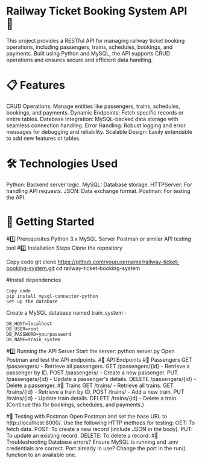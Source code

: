 # Railway Ticket Booking System API 🚆
This project provides a RESTful API for managing railway ticket booking operations, including passengers, trains, schedules, bookings, and payments. Built using Python and MySQL, the API supports CRUD operations and ensures secure and efficient data handling.

# 📋 Features
CRUD Operations: Manage entities like passengers, trains, schedules, bookings, and payments.
Dynamic Endpoints: Fetch specific records or entire tables.
Database Integration: MySQL-backed data storage with seamless connection handling.
Error Handling: Robust logging and error messages for debugging and reliability.
Scalable Design: Easily extendable to add new features or tables.
# 🛠️ Technologies Used
Python: Backend server logic.
MySQL: Database storage.
HTTPServer: For handling API requests.
JSON: Data exchange format.
Postman: For testing the API.

# 🚀 Getting Started
#1️⃣ Prerequisites
Python 3.x
MySQL Server
Postman or similar API testing tool
#2️⃣ Installation Steps
Clone the repository


Copy code
git clone https://github.com/yourusername/railway-ticket-booking-system.git
cd railway-ticket-booking-system


#Install dependencies

    Copy code
    pip install mysql-connector-python
    Set up the database

    
  Create a MySQL database named train_system :


    DB_HOST=localhost
    DB_USER=root
    DB_PASSWORD=yourpassword
    DB_NAME=train_system
    
#3️⃣ Running the API Server
  Start the server:
python server.py
Open Postman and test the API endpoints.
#📖 API Endpoints
#📌 Passengers
GET /passengers/ - Retrieve all passengers.
GET /passengers/{id} - Retrieve a passenger by ID.
POST /passengers/ - Create a new passenger.
PUT /passengers/{id} - Update a passenger's details.
DELETE /passengers/{id} - Delete a passenger.
#📌 Trains
GET /trains/ - Retrieve all trains.
GET /trains/{id} - Retrieve a train by ID.
POST /trains/ - Add a new train.
PUT /trains/{id} - Update train details.
DELETE /trains/{id} - Delete a train.
(Continue this for bookings, schedules, and payments.)

#🧪 Testing with Postman
Open Postman and set the base URL to http://localhost:8000/.
Use the following HTTP methods for testing:
GET: To fetch data.
POST: To create a new record (include JSON in the body).
PUT: To update an existing record.
DELETE: To delete a record.
#🐛 Troubleshooting
Database errors?
Ensure MySQL is running and .env credentials are correct.
Port already in use?
Change the port in the run() function to an available one.
